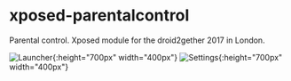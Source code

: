 # xposed-parentalcontrol
Parental control. Xposed module for the droid2gether 2017 in London.

![Launcher](https://raw.github.com/forbroteam/xposed-parentalcontrol/master/screenshot1.png){:height="700px" width="400px"}
![Settings](https://raw.github.com/forbroteam/xposed-parentalcontrol/master/screenshot2.png){:height="700px" width="400px"}
